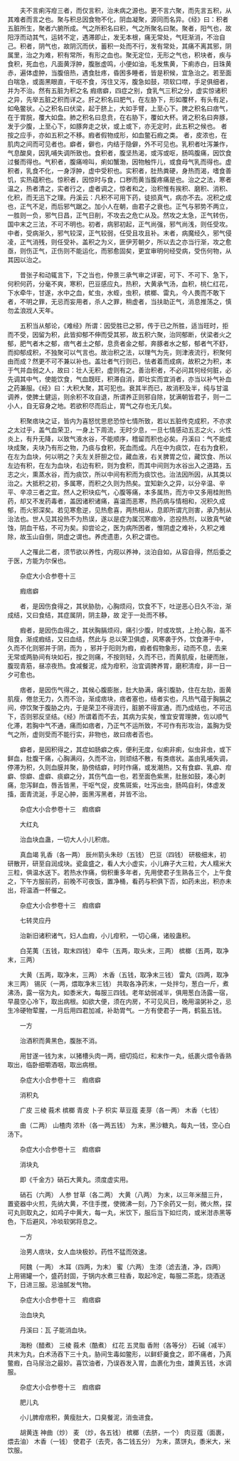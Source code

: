 <!-- { "loadSidebar": true } -->
　　夫不言痢泻疳三者，而仅言积，治未病之源也。更不言六聚，而先言五积，从其难者而言之也。聚与积总因食物不化，阴血凝聚，源同而名异。《经》曰：积者五脏所生，聚者六腑所成。气之所积名曰积，气之所聚名曰聚。聚者，阳气也，故阳浮而动其气，运转不定，遇滞即止，发无本根，痛无常处，气旺渐消，不治自己。积者，阴气也，故阴沉而伏，蓄积一处而不行，发有常处，其痛不离其邪，阴属里，治之为难，积有常所，有形之血也。聚无定位，无形之气也，积块者，疾与食积，死血也，凡面黄浮肿，腹胀虚鸣，小便如油，毛发焦黄，下痢赤白，目珠黄赤，遍体虚肿，当腹倍热，遇食肚疼，昏困多睡者，皆是积候，宜急治之。若至面白喘急，或面黑眼直，干呕不食，泻住又泻，腹急如鼓，项软口噤，手足俱细者，并为不治。然有五脏为积之名 瘕痞癖，四症之别，食乳气三积之分，虚实惊诸积之异，先举五脏之积而详之。肝之积名曰肥气，在左胁下，形如覆杯，有头有足，如龟鳖状。心之积名曰伏梁，起于脐上，大如手臂，上至心下。脾之积名曰痞气，在于胃脘，覆大如盘。肺之积名曰息贲，在右胁下，覆如大杯。肾之积名曰奔豚，发于少腹，上至心下，如豚奔走之状，或上或下，亦无定时，此五积之候也。 者按之应手，亦如五积之不移。瘕者假物成形，如血鳖石瘕之类。 者，皮浓也，在肌肉之间而可见者也。癖者，僻也，内结于隐僻，外不可见也。乳积者吐泻兼作，气息酸臭，因乳哺失调所致也。食积者，腹坚热渴，或泻或呕，肠鸣腹痛，因饮食过餐而得也。气积者，腹痛啼叫，痢如蟹渤，因物触忤儿，或食母气乳而得也。虚积者，乳食不化，一身浮肿，虚中受积也。实积者，肚热粪硬，身热而渴，嗜食善饥，实热蕴积也。惊积者，因惊时与食，口秽而黄当腹疼痛是也。治之之法，寒者温之，热者清之，实者行之，虚者调之，惊者和之，治积惟有挨积、磨积、消积、化积，而无迅下之理。丹溪云：凡积不可用下药，徒损真气，病亦不去。况积之成也，正气不足，而后邪气踞之。加小人在朝，由君子之衰也。正气与邪势不两立，一胜则一负，邪气日昌，正气日削，不攻去之危亡从及。然攻之太急，正气转伤，国中末之三法，不可不明也。初者，病邪初起，正气尚强，邪气尚浅，则任受攻。中者，受病渐久，邪气较深，正气较弱，任受且攻且补。末者，病魔经久，邪气侵凌，正气消残，则任受补。盖积之为义，匪伊芳朝夕，所以去之亦当行渐，攻之愈亟，则伤正气，正伤则不能运化，而邪愈固矣，更宜审明何经受病，受伤何物，从其因以治之。

　　昔张子和动辄言下，下之当也，仲景三承气审之详密，可下、不可下、急下，何积何药，分毫不爽，寒积，巴豆感应丸，热积，大黄承气汤，血积，桃仁红花，下水牵牛，甘遂，水中之血，虻虫，水蛭，虫积，槟榔、雷丸，今人畏而不敢下者，不明之罪，无忌而妄用者，杀人之罪，稍虚者，当扶助正气，消息推荡之，慎勿孟浪戕人天年。

　　五积当从郁论，《难经》所谓：因受胜已之邪，传于已之所胜，适当旺时，拒而不受，因留为积，此皆抑郁不伸而受其邪，故五积六聚，治同郁断，伏梁者火之郁，肥气者木之郁，痞气者土之郁，息贲者金之郁，奔豚者水之郁，郁者气不舒，而抑郁成积，不独聚可以气言也。故治积之法，以理气为先，则津液流行，积聚何由而成？然更不可不兼以补也。盖壮者气行则已，怯者着而成病，故积之为积，本于气并血弱之人，故曰：壮人无积，虚则有之。善治积者，不必问其何经何脏，必先调其中气，使能饮食，气血既旺，积滞自消，即壮实而宜消者，亦当以补气补血之药兼服。《经》曰：大积大聚，其可犯也。衰其半而已，故消积及半，纯与甘温调养，使脾土健运，则余积不攻自退，所谓养正则邪自除，犹满朝皆君子，则一二小人，自无容身之地。若欲积尽而后止，胃气之存也无几矣。

　　积聚痞块之证，皆内为喜怒忧思悲恐惊七情所致，若以五脏传克成积，不亦求之太过乎，盖气血荣卫，一身上下周流，无时少息，一旦七情感动五志之火，火性炎上，有升无降，以致气液水谷，不能顺序，稽留而积也必矣。丹溪曰：气不能成块成聚，夫块乃有形之物，乃痰与食积，死血而成。凡在中为痰饮，在右为食积，在左为血块，何以明之？夫左关肝胆之位，藏血液，右关脾胃之位，藏饮食、所以左边有积，在左为血块，右边有积，则为食积，而其中间则为水谷出入之道路，五志之火，熏蒸水谷，而为痰饮，所以中间有积而为痰饮也。治法因所因，从其类以治之。大抵积之初，多属寒，而积之久则为热矣。宜知新久之异，以分辛温、辛平、辛凉三者之宜。然人之积块疝气，心腹等痛，本多属热，而方中又多用桂附热药，却又不发药毒者，盖因诸积诸痛，喜温而恶寒，热药病与情相和，况积久成郁，而火邪深矣。若见寒愈逆，见热愈喜，两热相从，息即所谓亢则害，承乃制从治法也。世人见其投热不为热误，遂以是症为属沉寒痼冷，恣投热剂，以致真气破蚀，阴血干枯，不可为矣。抑尝论之，医为病所困者，惟阴虚之难补，久积之难除，故玉山自倒，阴虚之谓也。养虎遗患，久积之谓也。

　　人之罹此二者，须节欲以养性，内观以养神，淡泊自如，从容自得，然后委之于医，方能为尔保也。

　　杂症大小合参卷十三

　　瘕痞癖

　　者，是因伤食得之，其状胁肋，心胸烦闷，饮食不下，吐逆恶心日久不治，渐成结，又曰食结，其症属阴，阴主静，故 定于一处而不移。

　　瘕者，是因伤血得之，其状胸膈烦闷，痛引少腹，时或攻筑，上抢心胸，虽不阻食，渐成瘕结，又曰血结，然此与 总以荣卫俱虚，风寒袭于外，饮食滞于中，久而不化则邪并于阴，而为 ，邪并于阳则为瘕，瘕者假物象形，动而不息，去来无常或两胁间有块如石，按之则痛，不按则轻，久而不已，而黄肌瘦，肚硬而胀，腹现青筋，昼凉夜热。食减餐泥，成为疳积，治宜调脾养胃，磨积清疳，非一日一夕可愈也。

　　痞者，是因伤气得之，其候心腹膨胀，肚大胁满，痛引腹胁，住在左肋，面黄肌瘦，倦怠无力，久而不治，渐成痞块，痞者塞也，结者实也，凡热气蕴于胸膈之间，停饮聚于腹胁之内，于是荣卫不得流行，脏腑不得宣通，而乃成结也，不可迅下，否则邪反坚结。《经》所谓着而不去，其病为实矣，惟宜安胃理脾，佐以顺气化滞，若胸中气不通，痛而如痞者，乃正气不运所致，不可作有形攻治，盖胸为受气之所，虚则受而不能行实，非物也，故曰痞者否也。

　　癖者，是因积得之，其症如肠癖之疾，便利无度，似痢非痢，似虫非虫，或下鲜血，肚腹干痛，心胸满闷，久而不治，则顽结不散，有类痞状。盖由乳哺失调，停滞为积，久则血膜并聚，胁傍结癖，时时作痛，或发潮热，又有食癖、乳癖、疳癖、惊癖、虚癖、痰癖之分，其伤气血一也，若至面色紫黑，肚胀如鼓，凑心刺痛，忽泻鲜血，唇舌皆黑，干呕气促，皮焦斑紫，吐泻出虫，肠鸣自利，体虚发搐，面青流涎，手足心肿，面黑泻黑者，并皆不治。

　　杂症大小合参卷十三　瘕痞癖

　　大红丸

　　治血块血蛊，一切大人小儿积痞。

　　真血竭 乳香（各一两） 辰州箭头朱砂（五钱） 巴豆（四钱） 研极细末，初研散开，研至自润成块。瓷盒盛之，看人大小虚实，小儿麻子大三粒，大人糯米大三粒，俱温水送下。若热水作痛，倘积重多年者，先用使君子生熟各三个，上午食之，下午方服前药，前晚不可夜饭，置净桶，看药与积俱下否，如药未出，积亦未出，将温酒一杯催之。

　　杂症大小合参卷十三　瘕痞癖

　　七转灵应丹

　　治新旧诸积诸气，妇人血瘕，小儿疳积，一切心痛，诸般蛊积。

　　白芜荑（五钱，取末四钱） 牵牛（五两，取头末，三两） 槟榔（五两，取净末，三两）

　　大黄（五两，取净末，三两） 木香（五钱，取净末三钱） 雷丸（四两，取净末三两） 锡灰（一两，煨取净末三钱） 共取各净药末，一处拌匀，葱白一斤，煮沸汤，露一宿为丸，如黍米大，每服三四钱。老年幼弱减半，俱用葱白汤露一宿，早晨空心冷下，取出病根。如欲大便，须在内房，不可见风日，晚用温粥补之，忌生冷硬物荤腥，一月后用四君加减，补助胃气。一方有使君子一两，鹤虱五钱。

　　一方

　　治酒积而黄黑色，腹胀不消。

　　用甘遂一钱为末，以猪槽头肉一两，细切捣烂，和末作一丸，纸裹火煨令香熟取出，临卧细嚼酒咽，取出病根。

　　杂症大小合参卷十三　瘕痞癖

　　消积丸

　　广皮 三棱 莪术 槟榔 青皮 卜子 枳实 草豆蔻 麦芽（各一两） 木香（七钱）

　　曲（二两） 山楂肉 浓朴（各一两五钱） 为末，黑沙糖丸，每丸一钱，空心白汤下。

　　杂症大小合参卷十三　瘕痞癖

　　消块丸

　　即《千金方》硝石大黄丸。须度虚实用。

　　硝石（六两） 人参 甘草（各二两） 大黄（八两） 为末，以三年米醋三升，置瓷器中火煎，先纳大黄，不住手搅，使微沸一刻，乃下余药又一刻，微火熬，探可丸则取丸之，如鸡子中黄大，每一丸，米饮下，服后当下如烂肉，或米泔赤黑等色，下后避风，冷啖软粥将息之。

　　一方

　　治男人痞块，女人血块极妙。药性不猛而效速。

　　阿魏（一两） 木耳（四两，为末） 蜜（六两） 生漆（滤去渣，净，四两） 上用锡罐一个，盛药封固，于锅内水煮三柱香，取起冷定，每服二茶匙，烧酒送下，日进三服。忌油腻发气物。

　　杂症大小合参卷十三　瘕痞癖

　　治血块丸

　　丹溪曰：瓦 子能消血块。

　　海粉（醋煮） 三棱 莪术（酷煮） 红花 五灵脂 香附（各等分） 石碱（减半） 共末为丸，白术汤吞下三十丸，胁间生毒如鳖形，以鲜虾羹食之，即不痛者，乃真鳖瘕，白马尿治之最妙。喜饮油者，乃误吞发入胃，血裹化为虫，雄黄五钱，水调服。

　　杂症大小合参卷十三　瘕痞癖

　　肥儿丸

　　小儿脾疳痞积，黄瘦肚大，口臭餐泥，消虫进食。

　　胡黄连 神曲（炒） 麦 （炒，各五钱） 槟榔（去脐，一个） 肉豆蔻（面裹，煨去油） 木香（一钱） 使君子（去壳，各二钱五分） 为末，蒸饼丸，黍米大，米饮服。


